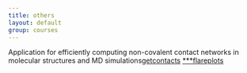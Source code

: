 ```yaml
---
title: others
layout: default
group: courses
---
```


Application for efficiently computing non-covalent contact networks in molecular structures and MD simulations[getcontacts](https://github.com/getcontacts/getcontacts)
[***flareplots](https://gpcrviz.github.io/flareplot/)

